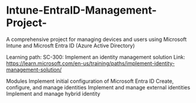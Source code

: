 # Intune-EntraID-Management-Project-
A comprehensive project for managing devices and users using Microsoft Intune and Microsft Entra ID (Azure Active Directory)

Learning path: SC-300: Implement an identity management solution
Link: https://learn.microsoft.com/en-us/training/paths/implement-identity-management-solution/

Modules
Implement initial configuration of Microsoft Entra ID
Create, configure, and manage identities
Implement and manage external identities
Implement and manage hybrid identity
